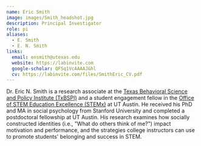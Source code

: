 ```yaml
---
name: Eric Smith
image: images/Smith_headshot.jpg
description: Principal Investigator
role: pi
aliases:
  - E. Smith
  - E. N. Smith
links:
  email: ensmith@utexas.edu
  website: https://labinvite.com
  google-scholar: QFSq1VcAAAAJ&hl
  cv: https://labinvite.com/files/SmithEric_CV.pdf
---
```


Dr. Eric N. Smith is a research associate at the [Texas Behavioral Science and Policy Institute (TxBSPI)](https://txbspi.prc.utexas.edu/) and a student engagement fellow in the [Office of STEM Education Excellence (STEMx)](https://cns.utexas.edu/about-the-college/values-and-impact/stem-education-excellence) at UT Austin. He received his PhD and MA in social psychology from Stanford University and completed a postdoctoral fellowship at UT Austin. His research examines how socially constructed identities (i.e., "What do others think of me?") impact motivation and performance, and the strategies college instructors can use to promote students' belonging and success in STEM.